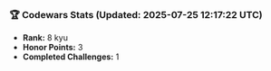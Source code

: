 ### 🏆 Codewars Stats (Updated: 2025-07-25 12:17:22 UTC)

- **Rank:** 8 kyu
- **Honor Points:** 3
- **Completed Challenges:** 1
